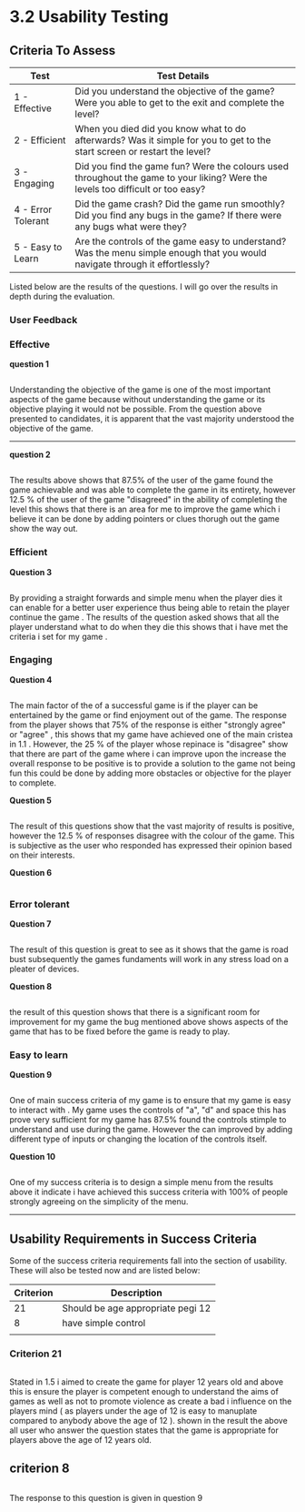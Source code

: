 # 3.2 Usability Testing

## Criteria To Assess

| Test               | Test Details                                                                                                                      |
| ------------------ | --------------------------------------------------------------------------------------------------------------------------------- |
| 1 - Effective      | Did you understand the objective of the game? Were you able to get to the exit and complete the level?                            |
| 2 - Efficient      | When you died did you know what to do afterwards? Was it simple for you to get to the start screen or restart the level?          |
| 3 - Engaging       | Did you find the game fun? Were the colours used throughout the game to your liking? Were the levels too difficult or too easy?   |
| 4 - Error Tolerant | Did the game crash? Did the game run smoothly? Did you find any bugs in the game? If there were any bugs what were they?          |
| 5 - Easy to Learn  | Are the controls of the game easy to understand? Was the menu simple enough that you would navigate through it effortlessly?      |

Listed below are the results of the questions. I will go over the results in depth during the evaluation.

### User Feedback

### **Effective**

**question 1**&#x20;

<figure><img src="../.gitbook/assets/image (1) (3).png" alt=""><figcaption></figcaption></figure>

Understanding the objective of the game is one of the most important aspects of the game because without understanding the game or its objective playing it would not be possible. From the question above presented to candidates, it is apparent that the vast majority understood the objective of the game.&#x20;

****

**question 2**



<figure><img src="../.gitbook/assets/image (1) (5).png" alt=""><figcaption><p> </p></figcaption></figure>

The results above shows that 87.5% of the user of the game found the game achievable and was able to complete the game in its entirety, however 12.5 % of the user of the game "disagreed" in the ability of completing the level this shows that there is an area for me to improve the game which i believe it can be done by adding pointers or clues thorugh out the game show the way out.

### Efficient

**Question 3**

<figure><img src="../.gitbook/assets/image (5) (1).png" alt=""><figcaption></figcaption></figure>

By providing a straight forwards and simple menu when the player dies it can enable for a better user experience thus being able to retain the player continue the game . The results of the question asked shows that all the player understand what to do when they die this shows that i  have met the criteria i set for my game .&#x20;

### Engaging

**Question 4**

<figure><img src="../.gitbook/assets/image (1).png" alt=""><figcaption></figcaption></figure>

The main factor of the of a successful game is if the player can be entertained by the game or find enjoyment out of the game. The response from the player shows that 75% of the response is either "strongly agree" or "agree" , this shows that my game have achieved one of the main cristea in 1.1 . However, the 25 % of the player whose repinace is "disagree" show that there are part of the game where i can improve upon the increase the overall response to be positive is to provide a  solution to the game not being fun this could be done by adding more obstacles or objective for the player to complete.

**Question 5**

<figure><img src="../.gitbook/assets/image (11) (1).png" alt=""><figcaption></figcaption></figure>

The result of this questions show that the vast majority of results is positive, however the 12.5 % of responses disagree with the colour of the game. This is subjective as the user who responded has expressed their opinion based on their interests.

**Question 6**

<figure><img src="../.gitbook/assets/image (16).png" alt=""><figcaption></figcaption></figure>





### Error tolerant

**Question 7**

<figure><img src="../.gitbook/assets/image (8).png" alt=""><figcaption></figcaption></figure>

The result of this question is great to see as it shows that the game is road bust subsequently the games fundaments will work in any stress load on a pleater of devices.&#x20;

**Question 8**

<figure><img src="../.gitbook/assets/image (10) (1).png" alt=""><figcaption></figcaption></figure>

the result of this question shows that there is a significant room for improvement for my game the bug mentioned  above shows aspects of the game that has to be fixed before the game is ready to play.

### Easy to learn&#x20;

**Question 9**

<figure><img src="../.gitbook/assets/image (17).png" alt=""><figcaption></figcaption></figure>

One of main success criteria of my game is to ensure that my game is easy to interact with . My game uses the controls of "a", "d" and space this has prove very sufficient for my game has 87.5% found the controls stimple to understand and use during the game. However the can improved by adding different type of inputs or changing the location of the controls itself.&#x20;

**Question 10**

<figure><img src="../.gitbook/assets/image (15).png" alt=""><figcaption></figcaption></figure>

One of my success criteria is to design a simple menu from the results above it indicate i have achieved this success criteria with 100% of people strongly agreeing on the simplicity of the menu.

****



## Usability Requirements in Success Criteria

Some of the success criteria requirements fall into the section of usability. These will also be tested now and are listed below:

| Criterion | Description                       |
| --------- | --------------------------------- |
| 21        | Should be age appropriate pegi 12 |
| 8         | have simple control               |
|           |                                   |

### Criterion 21

<figure><img src="../.gitbook/assets/image.png" alt=""><figcaption></figcaption></figure>

Stated in 1.5 i aimed to create the game for player 12 years old and above this is ensure the player is competent enough to understand the aims of games as well as not to promote violence as create a bad i influence on the players mind ( as players under the age of 12 is easy to manuplate compared to anybody above the age of 12 ). shown in the result the above all user who answer the question states that the game is appropriate for players above the age of 12 years old.&#x20;

## criterion 8

<figure><img src="../.gitbook/assets/image (2).png" alt=""><figcaption></figcaption></figure>

The response to this question is given in question 9
